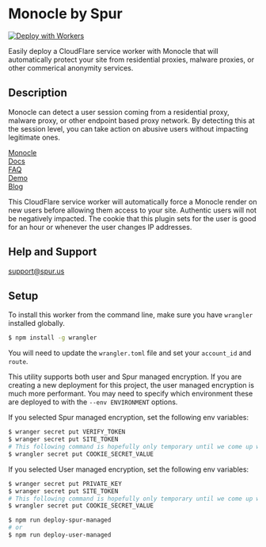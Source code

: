 # Monocle by Spur
[![Deploy with Workers](https://deploy.workers.cloudflare.com/button)](https://deploy.workers.cloudflare.com/?url=https://github.com/spurintel/monocle-plugin-cloudflare/tree/main/)

Easily deploy a CloudFlare service worker with Monocle that will automatically protect your site from residential proxies, malware proxies, or other commerical anonymity services.

## Description

Monocle can detect a user session coming from a residential proxy, malware proxy, or other endpoint based proxy network. By detecting this at the session level, you can take action on abusive users without impacting legitimate ones.

[Monocle](https://spur.us/monocle)  
[Docs](https://docs.spur.us/#/monocle)  
[FAQ](https://spur.us/monocle/#faqs)  
[Demo](https://spur.us/app/demos/monocle/form)  
[Blog](https://spur.us/announcing-monocle-community-edition) 

This CloudFlare service worker will automatically force a Monocle render on new users before allowing them access to your site. Authentic users will not be negatively impacted. The cookie that this plugin sets for the user is good for an hour or whenever the user changes IP addresses.

## Help and Support

support@spur.us

## Setup

To install this worker from the command line, make sure you have `wrangler` installed globally.

```sh
$ npm install -g wrangler
```

You will need to update the `wrangler.toml` file and set your `account_id` and `route`.

This utility supports both user and Spur managed encryption. If you are creating a new deployment for this project, the user managed encryption is much more performant. You may need to specify which environment these are deployed to with the `--env ENVIRONMENT` options.

If you selected Spur managed encryption, set the following env variables:
```sh
$ wranger secret put VERIFY_TOKEN
$ wranger secret put SITE_TOKEN
# This following command is hopefully only temporary until we come up with a stateful solution. This is similar to what is done in our NGINX version
$ wrangler secret put COOKIE_SECRET_VALUE
```

If you selected User managed encryption, set the following env variables:
```sh
$ wranger secret put PRIVATE_KEY
$ wranger secret put SITE_TOKEN
# This following command is hopefully only temporary until we come up with a stateful solution. This is similar to what is done in our NGINX version
$ wrangler secret put COOKIE_SECRET_VALUE
```


```sh
$ npm run deploy-spur-managed
# or
$ npm run deploy-user-managed
```
